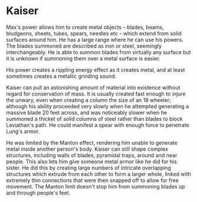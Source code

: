 # Kaiser
Max's power allows him to create metal objects – blades, beams, bludgeons, sheets, tubes, spears, needles etc – which extend from solid surfaces around him. He has a large range where he can use his powers. The blades summoned are described as iron or steel, seemingly interchangeably. He is able to summon blades from virtually any surface but it is unknown if summoning them over a metal surface is easier.

His power creates a rippling energy effect as it creates metal, and at least sometimes creates a metallic grinding sound.

Kaiser can pull an astonishing amount of material into existence without regard for conservation of mass. It is usually created fast enough to injure the unwary, even when creating a column the size of an 18 wheeler; although his ability proceeded very slowly when he attempted generating a massive blade 20 feet across, and was noticeably slower when he summoned a thicket of solid columns of steel rather than blades to block Leviathan's path. He could manifest a spear with enough force to penetrate Lung's armor.

He was limited by the Manton effect, rendering him unable to generate metal inside another person's body. Kaiser can still shape complex structures, including walls of blades, pyramidal traps, around and near people. This also lets him give someone metal armor like he did for his sister. He did this by creating large numbers of intricate overlapping structures which extrude from each other to form a larger whole, linked with extremely thin connections that were then snapped off to allow for free movement. The Manton limit doesn't stop him from summoning blades up and through people's feet.
